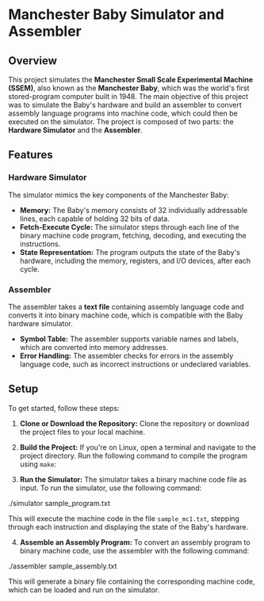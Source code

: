 # Manchester Baby Simulator and Assembler

## Overview

This project simulates the **Manchester Small Scale Experimental Machine (SSEM)**, also known as the **Manchester Baby**, which was the world's first stored-program computer built in 1948. The main objective of this project was to simulate the Baby's hardware and build an assembler to convert assembly language programs into machine code, which could then be executed on the simulator. The project is composed of two parts: the **Hardware Simulator** and the **Assembler**.

## Features

### Hardware Simulator

The simulator mimics the key components of the Manchester Baby:
- **Memory:** The Baby's memory consists of 32 individually addressable lines, each capable of holding 32 bits of data.
- **Fetch-Execute Cycle:** The simulator steps through each line of the binary machine code program, fetching, decoding, and executing the instructions.
- **State Representation:** The program outputs the state of the Baby's hardware, including the memory, registers, and I/O devices, after each cycle.

### Assembler

The assembler takes a **text file** containing assembly language code and converts it into binary machine code, which is compatible with the Baby hardware simulator.
- **Symbol Table:** The assembler supports variable names and labels, which are converted into memory addresses.
- **Error Handling:** The assembler checks for errors in the assembly language code, such as incorrect instructions or undeclared variables.

## Setup

To get started, follow these steps:

1. **Clone or Download the Repository:**
   Clone the repository or download the project files to your local machine.

2. **Build the Project:**
   If you're on Linux, open a terminal and navigate to the project directory. Run the following command to compile the program using `make`:

3. **Run the Simulator:**
The simulator takes a binary machine code file as input. To run the simulator, use the following command:

./simulator sample_program.txt


This will execute the machine code in the file `sample_mc1.txt`, stepping through each instruction and displaying the state of the Baby's hardware.

4. **Assemble an Assembly Program:**
To convert an assembly program to binary machine code, use the assembler with the following command:

./assembler sample_assembly.txt


This will generate a binary file containing the corresponding machine code, which can be loaded and run on the simulator.





